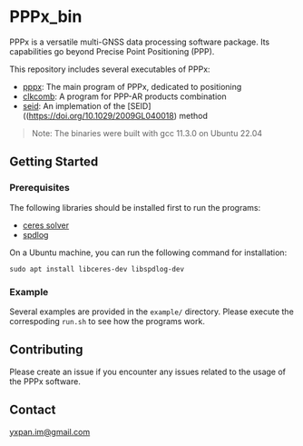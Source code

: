 # PPPx_bin

PPPx is a versatile multi-GNSS data processing software package. Its capabilities go beyond Precise Point Positioning (PPP).

This repository includes several executables of PPPx:
- [pppx](example/pppx/README.md): The main program of PPPx, dedicated to positioning
- [clkcomb](example/clkcomb/README.md): A program for PPP-AR products combination
- [seid](example/clkcomb/README.md): An implemation of the [SEID]((https://doi.org/10.1029/2009GL040018) method

> Note: The binaries were built with gcc 11.3.0 on Ubuntu 22.04



## Getting Started

### Prerequisites

The following libraries should be installed first to run the programs:
- [ceres solver](http://ceres-solver.org)
- [spdlog](https://github.com/gabime/spdlog)

On a Ubuntu machine, you can run the following command for installation:
```shell
sudo apt install libceres-dev libspdlog-dev
```



### Example

Several examples are provided in the `example/` directory. Please execute the correspoding `run.sh` to see how the programs work.



## Contributing

Please create an issue if you encounter any issues related to the usage of the PPPx software.



## Contact

yxpan.im@gmail.com
